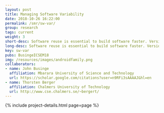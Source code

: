 ```yaml
---
layout: post
title: Managing Software Variability
date: 2018-10-26 16:22:00
permalink: /smr/sw-var/
group: research
tags: current
weight: 3
short-desc: Software reuse is essential to build software faster. Version-control systems and social coding platforms offer more systematic reuse mechanisms, such as pull requests and cross-project traceability. In this project, we explore how software families (i.e., a group of related software systems that vary slightly in terms of the functionality they offer) make use of these mechanisms. As a first step, we study variability management in the Android ecosystem.
long-desc: Software reuse is essential to build software faster. Version-control systems and social coding platforms offer more systematic reuse mechanisms, such as pull requests and cross-project traceability. In this project, we explore how software families (i.e., a group of related software systems that vary slightly in terms of the functionality they offer) make use of these mechanisms. As a first step, we study variability management in the Android ecosystem. We are interested in understanding code propoagation and reuse practices.
key: sw-var
pubs: BusingeICSEM18
img: /resources/images/androidfamily.png
collaborators:
- name: John Businge
  affiliation: Mbarara University of Science and Technology
  url: https://scholar.google.com/citations?user=n9RFi3sAAAAJ&hl=en
- name: Thorsten Berger
  affiliation: Chalmers University of Technology
  url: http://www.cse.chalmers.se/~bergert/
---
```


{% include project-details.html page=page %}
